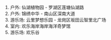1. 户外:  仙湖植物园  - 罗湖区莲塘仙湖路
2. 户外:  锦绣中华 - 南山区深南大道
3. 游乐场: 云里梦想乐园 - 龙岗区坂田云智里北广场
4. 室内: 欢乐海岸海岸海洋奇梦馆
5. 游乐场: 欢乐谷